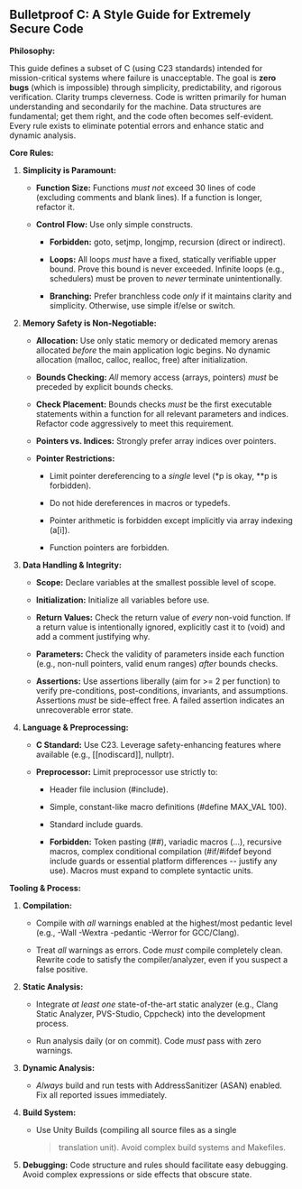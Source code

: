 ## Bulletproof C: A Style Guide for Extremely Secure Code

**Philosophy:**

This guide defines a subset of C (using C23 standards) intended for
mission-critical systems where failure is unacceptable. The goal is
**zero bugs** (which is impossible) through simplicity, predictability,
and rigorous verification. Clarity trumps cleverness. Code is written
primarily for human understanding and secondarily for the machine.
Data structures are fundamental; get them right, and the code often
becomes self-evident. Every rule exists to eliminate potential errors
and enhance static and dynamic analysis.

**Core Rules:**

1.  **Simplicity is Paramount:**

    - **Function Size:** Functions *must not* exceed 30 lines of code (excluding comments and blank lines). If a function is longer, refactor it.

    - **Control Flow:** Use only simple constructs.

      - **Forbidden:** goto, setjmp, longjmp, recursion (direct or indirect).

      - **Loops:** All loops *must* have a fixed, statically verifiable upper bound. Prove this bound is never exceeded. Infinite loops (e.g., schedulers) must be proven to *never* terminate unintentionally.

      - **Branching:** Prefer branchless code *only* if it maintains clarity and simplicity. Otherwise, use simple if/else or switch.

2.  **Memory Safety is Non-Negotiable:**

    - **Allocation:** Use only static memory or dedicated memory arenas allocated *before* the main application logic begins. No dynamic allocation (malloc, calloc, realloc, free) after initialization.

    - **Bounds Checking:** *All* memory access (arrays, pointers) *must* be preceded by explicit bounds checks.

    - **Check Placement:** Bounds checks *must* be the first executable statements within a function for all relevant parameters and indices. Refactor code aggressively to meet this requirement.

    - **Pointers vs. Indices:** Strongly prefer array indices over pointers.

    - **Pointer Restrictions:**

      - Limit pointer dereferencing to a *single* level (\*p is okay, \*\*p is forbidden).

      - Do not hide dereferences in macros or typedefs.

      - Pointer arithmetic is forbidden except implicitly via array indexing (a\[i\]).

      - Function pointers are forbidden.

3.  **Data Handling & Integrity:**

    - **Scope:** Declare variables at the smallest possible level of scope.

    - **Initialization:** Initialize all variables before use.

    - **Return Values:** Check the return value of *every* non-void function. If a return value is intentionally ignored, explicitly cast it to (void) and add a comment justifying why.

    - **Parameters:** Check the validity of parameters inside each function (e.g., non-null pointers, valid enum ranges) *after* bounds checks.

    - **Assertions:** Use assertions liberally (aim for \>= 2 per function) to verify pre-conditions, post-conditions, invariants, and assumptions. Assertions *must* be side-effect free. A failed assertion indicates an unrecoverable error state.

4.  **Language & Preprocessing:**

    - **C Standard:** Use C23. Leverage safety-enhancing features where available (e.g., \[\[nodiscard\]\], nullptr).

    - **Preprocessor:** Limit preprocessor use strictly to:

      - Header file inclusion (#include).

      - Simple, constant-like macro definitions (#define MAX_VAL 100).

      - Standard include guards.

      - **Forbidden:** Token pasting (##), variadic macros (\...), recursive macros, complex conditional compilation (#if/#ifdef beyond include guards or essential platform differences -- justify any use). Macros must expand to complete syntactic units.

**Tooling & Process:**

1.  **Compilation:**

    - Compile with *all* warnings enabled at the highest/most pedantic level (e.g., -Wall -Wextra -pedantic -Werror for GCC/Clang).

    - Treat *all* warnings as errors. Code *must* compile completely clean. Rewrite code to satisfy the compiler/analyzer, even if you suspect a false positive.

2.  **Static Analysis:**

    - Integrate *at least one* state-of-the-art static analyzer (e.g., Clang Static Analyzer, PVS-Studio, Cppcheck) into the development process.

    - Run analysis daily (or on commit). Code *must* pass with zero warnings.

3.  **Dynamic Analysis:**

    - *Always* build and run tests with AddressSanitizer (ASAN) enabled. Fix all reported issues immediately.

4.  **Build System:**

    - Use Unity Builds (compiling all source files as a single
      > translation unit). Avoid complex build systems and Makefiles.

5.  **Debugging:** Code structure and rules should facilitate easy debugging. Avoid complex expressions or side effects that obscure state.
